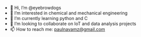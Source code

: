 - 👋 Hi, I’m @eyebrowdogs
- 👀 I’m interested in chemical and mechanical engineering
- 🌱 I’m currently learning python and C
- 💞️ I’m looking to collaborate on IoT and data analysis projects
- 📫 How to reach me: paulnavamz@gmail.com

<!---
eyebrowdogs/eyebrowdogs is a ✨ special ✨ repository because its `README.md` (this file) appears on your GitHub profile.
You can click the Preview link to take a look at your changes.
--->
